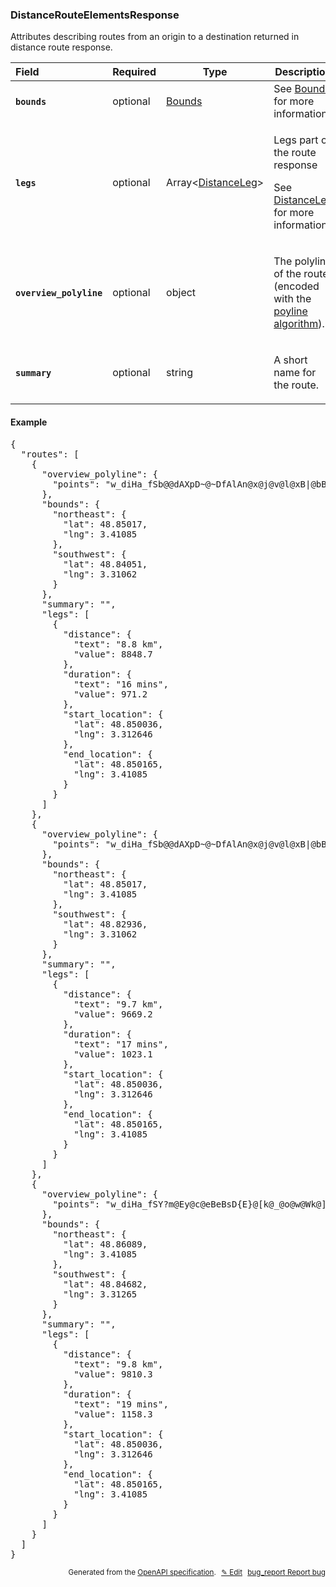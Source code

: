 <!--- This is a generated file, do not edit! -->
<!--- [START woosmap_http_schema_distancerouteelementsresponse] -->
<h3 class="schema-object" id="DistanceRouteElementsResponse">DistanceRouteElementsResponse</h3>

Attributes describing routes from an origin to a destination returned in distance route response.

| Field                                                                                                                                    | Required | Type                                                   | Description                                                                                                                                                                                                      |
| :--------------------------------------------------------------------------------------------------------------------------------------- | -------- | ------------------------------------------------------ | ---------------------------------------------------------------------------------------------------------------------------------------------------------------------------------------------------------------- |
| <h4 id="DistanceRouteElementsResponse-bounds" class="add-link schema-object-property-key"><code>bounds</code></h4>                       | optional | [Bounds](#Bounds "Bounds")                             | See [Bounds](#Bounds "Bounds") for more information.                                                                                                                                                             |
| <h4 id="DistanceRouteElementsResponse-legs" class="add-link schema-object-property-key"><code>legs</code></h4>                           | optional | Array&lt;[DistanceLeg](#DistanceLeg "DistanceLeg")&gt; | <div class="ref-property-description"><p>Legs part of the route response</p><p>See <a href="#DistanceLeg">DistanceLeg</a> for more information.</div>                                                            |
| <h4 id="DistanceRouteElementsResponse-overview_polyline" class="add-link schema-object-property-key"><code>overview_polyline</code></h4> | optional | object                                                 | <div class="nonref-property-description"><p>The polyline of the route (encoded with the <a href="https://developers.google.com/maps/documentation/utilities/polylinealgorithm">poyline algorithm</a>).</p></div> |
| <h4 id="DistanceRouteElementsResponse-summary" class="add-link schema-object-property-key"><code>summary</code></h4>                     | optional | string                                                 | <div class="nonref-property-description"><p>A short name for the route.</p></div>                                                                                                                                |

<h4 class="schema-object-example" id="DistanceRouteElementsResponse-example">Example</h4>

<pre class="notranslate lang-json prettyprint">{
  "routes": [
    {
      "overview_polyline": {
        "points": "w_diHa_fSb@@dAXpD~@~DfAlAn@x@j@v@l@xB|@bBh@Ac@PoBb@oHRuETcEXwDXaDhAaJR}AFkABqCBcBDg@BUT{@`@o@t@i@fA{@fAmA`B{C`@eAr@uBfAaCz@sB`@eAHK|@GdAoABSC]qAsJE]gB\\]qDy@iFIi@Gk@@sAFsDJk@JGDAPITSHY^cCkAk@cBs@gBm@_@K]YW]Me@cAeFgBoIc@uBy@kCk@oB[_BSaBM}ACkAKsGGgJ?k@D{@Ry@~AsCVi@Pw@PmA\\mELaBPyAX{ATy@VkAFm@BaACgAW}CMgBEeBGs@Oy@w@{Cm@cDKe@Wo@oA{B]aAQe@[yAQeAIs@I_AMw@U{@_CuI}AsGi@iCS_B[gECi@AeBB_BFgAv@kHNaBBaA?aAMaECcCPgO@wCEaCUeMQwM@]NcAf@mBHi@Hm@@s@Au@OwEs@oUq@uTMeBSgAiA}EsDaOQu@Ce@~Dgs@vDmp@}Dy@aCy@aB}@eEoC"
      },
      "bounds": {
        "northeast": {
          "lat": 48.85017,
          "lng": 3.41085
        },
        "southwest": {
          "lat": 48.84051,
          "lng": 3.31062
        }
      },
      "summary": "",
      "legs": [
        {
          "distance": {
            "text": "8.8 km",
            "value": 8848.7
          },
          "duration": {
            "text": "16 mins",
            "value": 971.2
          },
          "start_location": {
            "lat": 48.850036,
            "lng": 3.312646
          },
          "end_location": {
            "lat": 48.850165,
            "lng": 3.41085
          }
        }
      ]
    },
    {
      "overview_polyline": {
        "points": "w_diHa_fSb@@dAXpD~@~DfAlAn@x@j@v@l@xB|@bBh@Ac@PoBb@oHRuETcEXwDXaDhAaJR}AFkABqCBcBDg@BUT{@`@o@t@i@fA{@fAmA`B{C`@eAr@uBfAaCz@sB`@eAHK|@GdAoABSC]qAsJE]dDm@fJeBFATED]xDsHpB{DhC_Ff@aAz@wB`BeLFuAXaHNmAtAkHLu@tDqRNq@bAoFXoBf@mHH_A~Bm]HiABw@@u@Cg@Y}ECw@ByADq@PkA\\sAv@kCNe@P_APmADeA?cAE_AKcAw@{DMaAIu@CiADeAHiAN{@nB_LXyAtCmLpAe^l@kNBcCQ}CiBaU[{DqAj@{At@c@Gk@{@gByFqFcQaP_\\_HaTsFcQuEsNuByBq@aAqAuC{CgGaMsXaLaYg@uAKe@oDk@}Dy@aCy@aB}@eEoC"
      },
      "bounds": {
        "northeast": {
          "lat": 48.85017,
          "lng": 3.41085
        },
        "southwest": {
          "lat": 48.82936,
          "lng": 3.31062
        }
      },
      "summary": "",
      "legs": [
        {
          "distance": {
            "text": "9.7 km",
            "value": 9669.2
          },
          "duration": {
            "text": "17 mins",
            "value": 1023.1
          },
          "start_location": {
            "lat": 48.850036,
            "lng": 3.312646
          },
          "end_location": {
            "lat": 48.850165,
            "lng": 3.41085
          }
        }
      ]
    },
    {
      "overview_polyline": {
        "points": "w_diHa_fSY?m@Ey@c@eBeBsD{E}@[k@_@o@w@Wk@]_B_@y@o@a@e@L[A[Iq@Y]Qg@Mo@Cu@FS@OAy@k@a@IwC@o@I?i@E}AKiAKc@Is@K[Qm@w@}GAIa@uDe@uEQaBuDo]]kDOcCGkDQgRGwGMgPKkEM{NGuFMiA_@qAk@w@w@a@w@Ea@D]L_@NBc@Tc@r@aBzAmCd@{@l@cAb@y@^m@l@w@z@uAV_@ZSXK^IRKRYHs@Hi@L[LOEUu@_D}@gDaB{Ca@mBDc@n@OdFzFz@`@\\s@BgAgFmT]_PxDaJvAwFRyCZ{EB@f@P@?n@NVLNHfCC~ACZBVN^h@VVXLd@?|DO`AAvIHF?T?RCPMTQ|AiBnAwAxA}AXM\\Gt@Ed@St@i@~DyCCi@AeBB_BFgAv@kHNaBBaA?aAMaECcCPgO@wCEaCUeMQwM@]NcAf@mBHi@Hm@@s@Au@OwEs@oUq@uTMeBSgAiA}EsDaOQu@Ce@~Dgs@vDmp@}Dy@aCy@aB}@eEoC"
      },
      "bounds": {
        "northeast": {
          "lat": 48.86089,
          "lng": 3.41085
        },
        "southwest": {
          "lat": 48.84682,
          "lng": 3.31265
        }
      },
      "summary": "",
      "legs": [
        {
          "distance": {
            "text": "9.8 km",
            "value": 9810.3
          },
          "duration": {
            "text": "19 mins",
            "value": 1158.3
          },
          "start_location": {
            "lat": 48.850036,
            "lng": 3.312646
          },
          "end_location": {
            "lat": 48.850165,
            "lng": 3.41085
          }
        }
      ]
    }
  ]
}</pre>

<p style="text-align: right; font-size: smaller;">Generated from the <a data-label="openapi-github" href="https://github.com/woosmap/openapi-specification" title="Woosmap OpenAPI Specification" class="external">OpenAPI specification</a>.
<a data-label="openapi-github-woosmap-http-schema-distancerouteelementsresponse" data-action="edit" style="margin-left: 5px;" href="https://github.com/woosmap/openapi-specification/blob/main/specification/schemas/DistanceRouteElementsResponse.yml" title="Edit on GitHub">✎ Edit</a>
<a data-label="openapi-github-woosmap-http-schema-distancerouteelementsresponse" data-action="bug" style="margin-left: 5px;" href="https://github.com/woosmap/openapi-specification/issues/new?assignees=&labels=type%3A+bug%2C+triage+me&template=bug_report.md&title=[schemas] Bug - DistanceRouteElementsResponse" title="File bug for schemas on GitHub"><span class="material-icons">bug_report</span> Report bug</a>
</p>

<!--- [END woosmap_http_schema_distancerouteelementsresponse] -->
